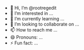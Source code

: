 - 👋 Hi, I’m @rootregedit
- 👀 I’m interested in ...
- 🌱 I’m currently learning ...
- 💞️ I’m looking to collaborate on ...
- 📫 How to reach me ...
- 😄 Pronouns: ...
- ⚡ Fun fact: ...

<!---
rootregedit/rootregedit is a ✨ special ✨ repository because its `README.md` (this file) appears on your GitHub profile.
You can click the Preview link to take a look at your changes.
--->
